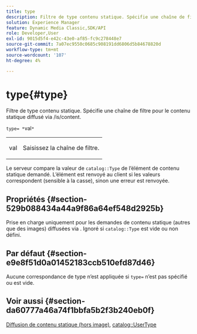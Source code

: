 ```yaml
---
title: type
description: Filtre de type contenu statique. Spécifie une chaîne de filtre pour le contenu statique diffusé via /is/content.
solution: Experience Manager
feature: Dynamic Media Classic,SDK/API
role: Developer,User
exl-id: 9015d5f4-e42c-43e0-af85-fc9c278448e7
source-git-commit: 7a07ec9550c0685c908191dd6806d5b84678820d
workflow-type: tm+mt
source-wordcount: '107'
ht-degree: 4%

---
```


# type{#type}

Filtre de type contenu statique. Spécifie une chaîne de filtre pour le contenu statique diffusé via /is/content.

`type= *`val`*`

<table id="simpletable_B66354A826434A678F3DBC686A0F1436"> 
 <tr class="strow"> 
  <td class="stentry"> <p><span class="varname"> val</span> </p> </td> 
  <td class="stentry"> <p>Saisissez la chaîne de filtre. </p></td> 
 </tr> 
</table>

Le serveur compare la valeur de `catalog::Type` de l’élément de contenu statique demandé. L’élément est renvoyé au client si les valeurs correspondent (sensible à la casse), sinon une erreur est renvoyée.

## Propriétés {#section-529b088434a44a9f86a64ef548d2925b}

Prise en charge uniquement pour les demandes de contenu statique (autres que des images) diffusées via . Ignoré si `catalog::Type` est vide ou non défini.

## Par défaut {#section-e9e8f51d0a01452183ccb510efd87d46}

Aucune correspondance de type n’est appliquée si `type=` n’est pas spécifié ou est vide.

## Voir aussi {#section-da60777a46a74f1bbfa5b2f3b240eb0f}

[Diffusion de contenu statique (hors image)](../../../../../is-api/http-ref/image-serving-api-ref/c-http-protocol-reference/c-syntax-and-features/r-serving-static-non-image-content.md#reference-cbe50e697fdf4c7bbb0084f98b7739da), [catalog::UserType](/help/aem-is-ir-api/is-api/image-catalog/image-serving-api-ref/c-image-catalog-reference/c-image-svg-data-reference/c-image-data-reference/r-usertype-cat.md)
